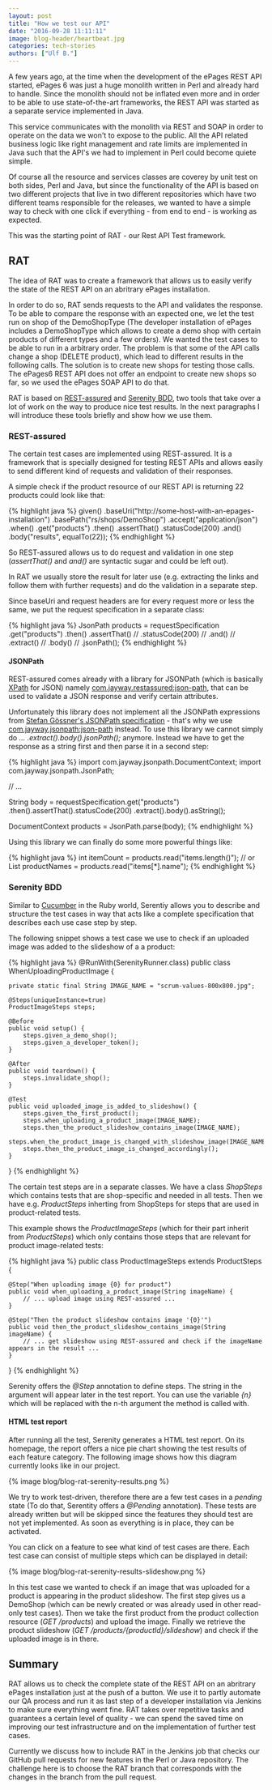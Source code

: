 ```yaml
---
layout: post
title: "How we test our API"
date: "2016-09-28 11:11:11"
image: blog-header/heartbeat.jpg
categories: tech-stories
authors: ["Ulf B."]
---
```


A few years ago, at the time when the development of the ePages REST API started,
ePages 6 was just a huge monolith written in Perl and already hard to handle.
Since the monolith should not be inflated even more and in order to be able to use state-of-the-art frameworks,
the REST API was started as a separate service implemented in Java.

This service communicates with the monolith via REST and SOAP in order to operate on the data we won't to expose to the public.
All the API related business logic like right management and rate limits are implemented in Java such that the API's we had to implement in Perl could
become quiete simple.

Of course all the resource and services classes are coverey by unit test on both sides, Perl and Java,
but since the functionality of the API is based on two different projects that live in two different repositories
which have two different teams responsible for the releases,
we wanted to have a simple way to check with one click if everything - from end to end - is working as expected.

This was the starting point of RAT - our Rest API Test framework.

## RAT

The idea of RAT was to create a framework that allows us to easily verify the state of the REST API on an abritrary ePages installation.

In order to do so, RAT sends requests to the API and validates the response.
To be able to compare the response with an expected one, we let the test run on shop of the DemoShopType
(The developer installation of ePages includes a DemoShopType which allows to create a demo shop with certain products of different types and a few orders).
We wanted the test cases to be able to run in a arbitrary order. The problem is that some of the API calls change a shop (DELETE product),
which lead to different results in the following calls. The solution is to create new shops for testing those calls.
The ePages6 REST API does not offer an endpoint to create new shops so far, so we used the ePages SOAP API to do that.

RAT is based on [REST-assured](http://rest-assured.io/) and [Serenity BDD](http://www.thucydides.info), two tools that take over a lot of work on the way to produce nice test results. In the next paragraphs I will introduce these tools briefly and show how we use them.

### REST-assured

The certain test cases are implemented using REST-assured. It is a framework that is specially designed for testing REST APIs and allows easily to send different kind of requests and validation of their responses.

A simple check if the product resource of our REST API is returning 22 products could look like that:

{% highlight java %}
given()
    .baseUri("http://some-host-with-an-epages-installation")
    .basePath("rs/shops/DemoShop")
    .accept("application/json")
.when()
    .get("products")
.then()
    .assertThat()
    .statusCode(200)
    .and()
    .body("results", equalTo(22));
{% endhighlight %}

So REST-assured allows us to do request and validation in one step (*assertThat()* and *and()* are syntactic sugar and could be left out).

In RAT we usually store the result for later use (e.g. extracting the links and follow them with further requests)
and do the validation in a separate step.

Since baseUri and request headers are for every request more or less the same, we put the request specification in a separate class:

{% highlight java %}
JsonPath products = requestSpecification
                    .get("products")
                    .then()
                    .assertThat() //
                    .statusCode(200) //
                    .and() //
                    .extract() //
                    .body() //
                    .jsonPath();
{% endhighlight %}


#### JSONPath ####

REST-assured comes already with a library for JSONPath (which is basically [XPath](https://en.wikipedia.org/wiki/XPath) for JSON) namely [com.jayway.restassured:json-path](https://mvnrepository.com/artifact/com.jayway.restassured/json-path),
that can be used to validate a JSON response and verify certain attributes.

Unfortunately this library does not implement all the JSONPath expressions from [Stefan Gössner's JSONPath specification](http://goessner.net/articles/JsonPath/) - that's why we use [com.jayway.jsonpath:json-path](https://mvnrepository.com/artifact/com.jayway.jsonpath/json-path) instead.
To use this library we cannot simply do *... .extract().body().jsonPath();* anymore. Instead we have to get the response as a string first and then parse it in a second step:

{% highlight java %}
import com.jayway.jsonpath.DocumentContext;
import com.jayway.jsonpath.JsonPath;

// ...

String body = requestSpecification.get("products")
            .then().assertThat().statusCode(200)
            .extract().body().asString();

DocumentContext products = JsonPath.parse(body);
{% endhighlight %}

Using this library we can finally do some more powerful things like:

{% highlight java %}
int itemCount = products.read("items.length()");
// or
List<String> productNames = products.read("items[*].name");
{% endhighlight %}



### Serenity BDD

Similar to [Cucumber](https://cucumber.io/) in the Ruby world,
Serentiy allows you to describe and structure the test cases in way that acts like a complete specification that describes each use case step by step.

The following snippet shows a test case we use to check if an uploaded image was added to the slideshow of a a product:

{% highlight java %}
@RunWith(SerenityRunner.class)
public class WhenUploadingProductImage {

    private static final String IMAGE_NAME = "scrum-values-800x800.jpg";

    @Steps(uniqueInstance=true)
    ProductImageSteps steps;

    @Before
    public void setup() {
        steps.given_a_demo_shop();
        steps.given_a_developer_token();
    }

    @After
    public void teardown() {
        steps.invalidate_shop();
    }

    @Test
    public void uploaded_image_is_added_to_slideshow() {
        steps.given_the_first_product();
        steps.when_uploading_a_product_image(IMAGE_NAME);
        steps.then_the_product_slideshow_contains_image(IMAGE_NAME);
        steps.when_the_product_image_is_changed_with_slideshow_image(IMAGE_NAME);
        steps.then_the_product_image_is_changed_accordingly();
    }

}
{% endhighlight %}

The certain test steps are in a separate classes. We have a class *ShopSteps* which contains tests that are shop-specific and needed in all tests. Then we have e.g. *ProductSteps* inherting from ShopSteps for steps that are used in product-related tests.

This example shows the *ProductImageSteps* (which for their part inherit from *ProductSteps*) which only contains those steps that are relevant for product image-related tests:

{% highlight java %}
public class ProductImageSteps extends ProductSteps {

    @Step("When uploading image {0} for product")
    public void when_uploading_a_product_image(String imageName) {
        // ... upload image using REST-assured ...
    }

    @Step("Then the product slideshow contains image '{0}'")
    public void then_the_product_slideshow_contains_image(String imageName) {
        // ... get slideshow using REST-assured and check if the imageName appears in the result ...
    }
}
{% endhighlight %}

Serenity offers the *@Step* annotation to define steps. The string in the argument will appear later in the test report. You can use the variable *{n}* which will be replaced with the n-th argument the method is called with.

#### HTML test report

After running all the test, Serenity generates a HTML test report. On its homepage, the report offers a nice pie chart showing the test results of each feature category. The following image shows how this diagram currently looks like in our project.

{% image blog/blog-rat-serenity-results.png %}

We try to work test-driven, therefore there are a few test cases in a *pending* state (To do that, Serentity offers a *@Pending* annotation).
These tests are already written but will be skipped since the features they should test are not yet implemented. As soon as everything is in place, they can be activated.

You can click on a feature to see what kind of test cases are there. Each test case can consist of multiple steps which can be displayed in detail:

{% image blog/blog-rat-serenity-results-slideshow.png %}

In this test case we wanted to check if an image that was uploaded for a product is appearing in the product slideshow. The first step gives us a DemoShop (which can be newly created or was already used in other read-only test cases). Then we take the first product from the product collection resource (*GET /products*) and upload the image. Finally we retrieve the product slideshow (*GET /products/{productId}/slideshow*) and check if the uploaded image is in there.



## Summary

RAT allows us to check the complete state of the REST API on an abritrary ePages installation just at the push of a button. We use it to partly automate our QA process and run it as last step of a developer installation via Jenkins to make sure everything went fine. RAT takes over repetitive tasks and guarantees a certain level of quality - we can spend the saved time on improving our test infrastructure and on the implementation of further test cases.

Currently we discuss how to include RAT in the Jenkins job that checks our GitHub pull requests for new features in the Perl or Java repository. The challenge here is to choose the RAT branch that corresponds with the changes in the branch from the pull request.
